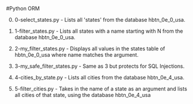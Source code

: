 #Python ORM

0. 0-select_states.py - Lists all 'states' from the database hbtn_0e_0_usa.

1. 1-filter_states.py - Lists all states with a name starting with N from the database hbtn_0e_0_usa.

2. 2-my_filter_states.py - Displays all values in the states table of hbtn_0e_0_usa where name matches the argument.

3. 3-my_safe_filter_states.py - Same as 3 but protects for SQL Injections.

4. 4-cities_by_state.py - Lists all cities from the database hbtn_0e_4_usa.

5. 5-filter_cities.py - Takes in the name of a state as an argument and lists all cities of that state, using the database hbtn_0e_4_usa
